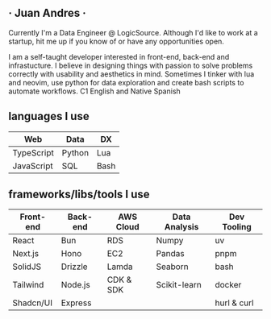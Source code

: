 ## · Juan Andres ·

Currently I'm a Data Engineer @ LogicSource. Although I'd like to work at a startup, hit me up if you know of or have any opportunities open.

I am a self-taught developer interested in front-end, back-end and infrastucture. I believe in designing things with passion to solve problems correctly with usability and aesthetics in mind. Sometimes I tinker with lua and neovim, use python for data exploration and create bash scripts to automate workflows. C1 English and Native Spanish

## languages I use

| Web        | Data   | DX   |
| ---------- | ------ | ---- |
| TypeScript | Python | Lua  |
| JavaScript | SQL    | Bash |

## frameworks/libs/tools I use

| Front-end | Back-end | AWS Cloud | Data Analysis | Dev Tooling |
| --------- | -------- | --------- | ------------- | ----------- |
| React     | Bun      | RDS       | Numpy         | uv          |
| Next.js   | Hono     | EC2       | Pandas        | pnpm        |
| SolidJS   | Drizzle  | Lamda     | Seaborn       | bash        |
| Tailwind  | Node.js  | CDK & SDK | Scikit-learn  | docker      |
| Shadcn/UI | Express  |           |               | hurl & curl |
